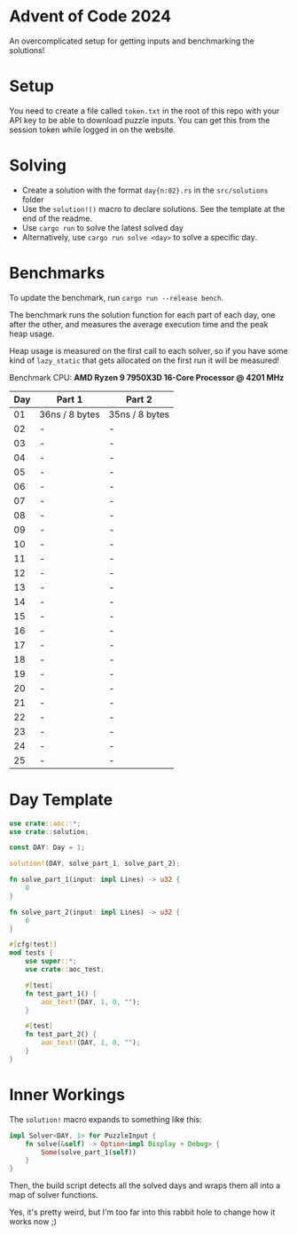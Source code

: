 # Advent of Code 2024

An overcomplicated setup for getting inputs and benchmarking the solutions!

# Setup

You need to create a file called `token.txt` in the root of this repo with your API key to be able to download
puzzle inputs. You can get this from the session token while logged in on the website.

# Solving

- Create a solution with the format `day{n:02}.rs` in the `src/solutions` folder
- Use the `solution!()` macro to declare solutions. See the template at the end of the readme.
- Use `cargo run` to solve the latest solved day
- Alternatively, use `cargo run solve <day>` to solve a specific day.

# Benchmarks

To update the benchmark, run `cargo run --release bench`.

The benchmark runs the solution function for each part of each day, one after the other, and measures the average
execution time and the peak heap usage.

Heap usage is measured on the first call to each solver, so if you have some kind of `lazy_static` that gets allocated
on the first run it will be measured!

<!---BENCH_START--->

Benchmark CPU: **AMD Ryzen 9 7950X3D 16-Core Processor @ 4201 MHz**

| Day | Part 1         | Part 2         |
|-----|----------------|----------------|
| 01  | 36ns / 8 bytes | 35ns / 8 bytes |
| 02  | -              | -              |
| 03  | -              | -              |
| 04  | -              | -              |
| 05  | -              | -              |
| 06  | -              | -              |
| 07  | -              | -              |
| 08  | -              | -              |
| 09  | -              | -              |
| 10  | -              | -              |
| 11  | -              | -              |
| 12  | -              | -              |
| 13  | -              | -              |
| 14  | -              | -              |
| 15  | -              | -              |
| 16  | -              | -              |
| 17  | -              | -              |
| 18  | -              | -              |
| 19  | -              | -              |
| 20  | -              | -              |
| 21  | -              | -              |
| 22  | -              | -              |
| 23  | -              | -              |
| 24  | -              | -              |
| 25  | -              | -              |

<!---BENCH_END--->

# Day Template

```rust
use crate::aoc::*;
use crate::solution;

const DAY: Day = 1;

solution!(DAY, solve_part_1, solve_part_2);

fn solve_part_1(input: impl Lines) -> u32 {
    0
}

fn solve_part_2(input: impl Lines) -> u32 {
    0
}

#[cfg(test)]
mod tests {
    use super::*;
    use crate::aoc_test;

    #[test]
    fn test_part_1() {
        aoc_test!(DAY, 1, 0, "");
    }

    #[test]
    fn test_part_2() {
        aoc_test!(DAY, 1, 0, "");
    }
}

```

# Inner Workings

The `solution!` macro expands to something like this:

```rust
impl Solver<DAY, 1> for PuzzleInput {
    fn solve(&self) -> Option<impl Display + Debug> {
        Some(solve_part_1(self))
    }
}
```

Then, the build script detects all the solved days and wraps them all into a map of solver functions.

Yes, it's pretty weird, but I'm too far into this rabbit hole to change how it works now ;)
